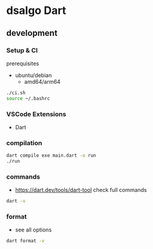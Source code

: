 # dsalgo Dart

## development

### Setup & CI

prerequisites

- ubuntu/debian
  - amd64/arm64

```sh
./ci.sh
source ~/.bashrc
```

### VSCode Extensions

- Dart

### compilation

```sh
dart compile exe main.dart -o run
./run
```

### commands

- <https://dart.dev/tools/dart-tool>
check full commands

```sh
dart -v
```

### format

- see all options

```sh
dart format -v
```
